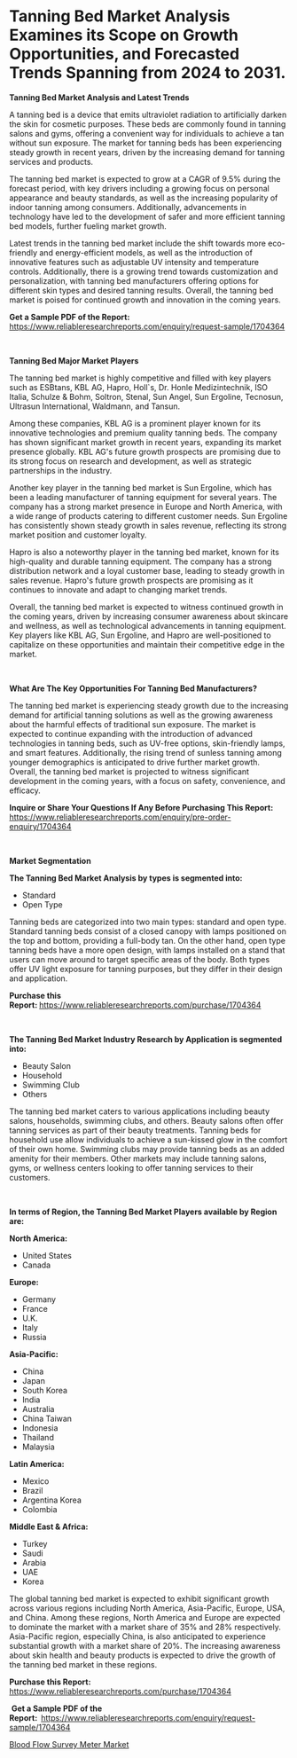 <p><h1>Tanning Bed Market Analysis Examines its Scope on Growth Opportunities, and Forecasted Trends Spanning from 2024 to 2031.</h1></p><p><strong>Tanning Bed Market Analysis and Latest Trends</strong></p>
<p><p>A tanning bed is a device that emits ultraviolet radiation to artificially darken the skin for cosmetic purposes. These beds are commonly found in tanning salons and gyms, offering a convenient way for individuals to achieve a tan without sun exposure. The market for tanning beds has been experiencing steady growth in recent years, driven by the increasing demand for tanning services and products.</p><p>The tanning bed market is expected to grow at a CAGR of 9.5% during the forecast period, with key drivers including a growing focus on personal appearance and beauty standards, as well as the increasing popularity of indoor tanning among consumers. Additionally, advancements in technology have led to the development of safer and more efficient tanning bed models, further fueling market growth.</p><p>Latest trends in the tanning bed market include the shift towards more eco-friendly and energy-efficient models, as well as the introduction of innovative features such as adjustable UV intensity and temperature controls. Additionally, there is a growing trend towards customization and personalization, with tanning bed manufacturers offering options for different skin types and desired tanning results. Overall, the tanning bed market is poised for continued growth and innovation in the coming years.</p></p>
<p><strong>Get a Sample PDF of the Report:&nbsp;</strong> <a href="https://www.reliableresearchreports.com/enquiry/request-sample/1704364">https://www.reliableresearchreports.com/enquiry/request-sample/1704364</a></p>
<p>&nbsp;</p>
<p><strong>Tanning Bed Major Market Players</strong></p>
<p><p>The tanning bed market is highly competitive and filled with key players such as ESBtans, KBL AG, Hapro, Holl`s, Dr. Honle Medizintechnik, ISO Italia, Schulze & Bohm, Soltron, Stenal, Sun Angel, Sun Ergoline, Tecnosun, Ultrasun International, Waldmann, and Tansun. </p><p>Among these companies, KBL AG is a prominent player known for its innovative technologies and premium quality tanning beds. The company has shown significant market growth in recent years, expanding its market presence globally. KBL AG's future growth prospects are promising due to its strong focus on research and development, as well as strategic partnerships in the industry. </p><p>Another key player in the tanning bed market is Sun Ergoline, which has been a leading manufacturer of tanning equipment for several years. The company has a strong market presence in Europe and North America, with a wide range of products catering to different customer needs. Sun Ergoline has consistently shown steady growth in sales revenue, reflecting its strong market position and customer loyalty.</p><p>Hapro is also a noteworthy player in the tanning bed market, known for its high-quality and durable tanning equipment. The company has a strong distribution network and a loyal customer base, leading to steady growth in sales revenue. Hapro's future growth prospects are promising as it continues to innovate and adapt to changing market trends.</p><p>Overall, the tanning bed market is expected to witness continued growth in the coming years, driven by increasing consumer awareness about skincare and wellness, as well as technological advancements in tanning equipment. Key players like KBL AG, Sun Ergoline, and Hapro are well-positioned to capitalize on these opportunities and maintain their competitive edge in the market.</p></p>
<p>&nbsp;</p>
<p><strong>What Are The Key Opportunities For Tanning Bed Manufacturers?</strong></p>
<p><p>The tanning bed market is experiencing steady growth due to the increasing demand for artificial tanning solutions as well as the growing awareness about the harmful effects of traditional sun exposure. The market is expected to continue expanding with the introduction of advanced technologies in tanning beds, such as UV-free options, skin-friendly lamps, and smart features. Additionally, the rising trend of sunless tanning among younger demographics is anticipated to drive further market growth. Overall, the tanning bed market is projected to witness significant development in the coming years, with a focus on safety, convenience, and efficacy.</p></p>
<p><strong>Inquire or Share Your Questions If Any Before Purchasing This Report:</strong> <a href="https://www.reliableresearchreports.com/enquiry/pre-order-enquiry/1704364">https://www.reliableresearchreports.com/enquiry/pre-order-enquiry/1704364</a></p>
<p>&nbsp;</p>
<p><strong>Market Segmentation</strong></p>
<p><strong>The Tanning Bed Market Analysis by types is segmented into:</strong></p>
<p><ul><li>Standard</li><li>Open Type</li></ul></p>
<p><p>Tanning beds are categorized into two main types: standard and open type. Standard tanning beds consist of a closed canopy with lamps positioned on the top and bottom, providing a full-body tan. On the other hand, open type tanning beds have a more open design, with lamps installed on a stand that users can move around to target specific areas of the body. Both types offer UV light exposure for tanning purposes, but they differ in their design and application.</p></p>
<p><strong>Purchase this Report:&nbsp;</strong><a href="https://www.reliableresearchreports.com/purchase/1704364">https://www.reliableresearchreports.com/purchase/1704364</a></p>
<p>&nbsp;</p>
<p><strong>The Tanning Bed Market Industry Research by Application is segmented into:</strong></p>
<p><ul><li>Beauty Salon</li><li>Household</li><li>Swimming Club</li><li>Others</li></ul></p>
<p><p>The tanning bed market caters to various applications including beauty salons, households, swimming clubs, and others. Beauty salons often offer tanning services as part of their beauty treatments. Tanning beds for household use allow individuals to achieve a sun-kissed glow in the comfort of their own home. Swimming clubs may provide tanning beds as an added amenity for their members. Other markets may include tanning salons, gyms, or wellness centers looking to offer tanning services to their customers.</p></p>
<p>&nbsp;</p>
<p><strong>In terms of Region, the Tanning Bed Market Players available by Region are:</strong></p>
<p>
    <p> <strong> North America: </strong>
        <ul>
            <li>United States</li>
            <li>Canada</li>
        </ul>
        </p> 
    <p> <strong> Europe: </strong>
        <ul>
            <li>Germany</li>
            <li>France</li>
            <li>U.K.</li>
            <li>Italy</li>
            <li>Russia</li>
        </ul>
        </p> 
    <p> <strong> Asia-Pacific: </strong>
        <ul>
            <li>China</li>
            <li>Japan</li>
            <li>South Korea</li>
            <li>India</li>
            <li>Australia</li>
            <li>China Taiwan</li>
            <li>Indonesia</li>
            <li>Thailand</li>
            <li>Malaysia</li>
        </ul>
        </p> 
    <p> <strong> Latin America: </strong>
        <ul>
            <li>Mexico</li>
            <li>Brazil</li>
            <li>Argentina Korea</li>
            <li>Colombia</li>
        </ul>
        </p> 
    <p> <strong> Middle East & Africa: </strong>
        <ul>
            <li>Turkey</li>
            <li>Saudi</li>
            <li>Arabia</li>
            <li>UAE</li>
            <li>Korea</li>
        </ul>
    </p>
    </p>
<p><p>The global tanning bed market is expected to exhibit significant growth across various regions including North America, Asia-Pacific, Europe, USA, and China. Among these regions, North America and Europe are expected to dominate the market with a market share of 35% and 28% respectively. Asia-Pacific region, especially China, is also anticipated to experience substantial growth with a market share of 20%. The increasing awareness about skin health and beauty products is expected to drive the growth of the tanning bed market in these regions.</p></p>
<p><strong>Purchase this Report: </strong><a href="https://www.reliableresearchreports.com/purchase/1704364">https://www.reliableresearchreports.com/purchase/1704364</a></p>
<p>&nbsp;<strong>Get a Sample PDF of the Report:&nbsp;&nbsp;</strong><a href="https://www.reliableresearchreports.com/enquiry/request-sample/1704364">https://www.reliableresearchreports.com/enquiry/request-sample/1704364</a></p>
<p><strong></strong></p>
<p><p><a href="https://github.com/Glendatilghmankmgz0rbhwpy/Market-Research-Report-List-1/blob/main/blood-flow-survey-meter-market.md">Blood Flow Survey Meter Market</a></p></p>